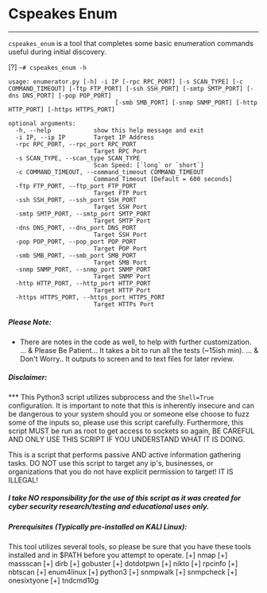 # Cspeakes Enum
-----------------------

`cspeakes_enum` is a tool that completes some basic enumeration commands useful during initial discovery.

[?] `~# cspeakes_enum -h`

```shell
usage: enumerator.py [-h] -i IP [-rpc RPC_PORT] [-s SCAN_TYPE] [-c COMMAND_TIMEOUT] [-ftp FTP_PORT] [-ssh SSH_PORT] [-smtp SMTP_PORT] [-dns DNS_PORT] [-pop POP_PORT]
                              [-smb SMB_PORT] [-snmp SNMP_PORT] [-http HTTP_PORT] [-https HTTPS_PORT]

optional arguments:
  -h, --help            show this help message and exit
  -i IP, --ip IP        Target IP Address
  -rpc RPC_PORT, --rpc_port RPC_PORT
                        Target RPC Port
  -s SCAN_TYPE, --scan_type SCAN_TYPE
                        Scan Speed: [`long` or `short`]
  -c COMMAND_TIMEOUT, --command_timeout COMMAND_TIMEOUT
                        Command Timeout [Default = 600 seconds]
  -ftp FTP_PORT, --ftp_port FTP_PORT
                        Target FTP Port
  -ssh SSH_PORT, --ssh_port SSH_PORT
                        Target SSH Port
  -smtp SMTP_PORT, --smtp_port SMTP_PORT
                        Target SMTP Port
  -dns DNS_PORT, --dns_port DNS_PORT
                        Target SSH Port
  -pop POP_PORT, --pop_port POP_PORT
                        Target POP Port
  -smb SMB_PORT, --smb_port SMB_PORT
                        Target SMB Port
  -snmp SNMP_PORT, --snmp_port SNMP_PORT
                        Target SNMP Port
  -http HTTP_PORT, --http_port HTTP_PORT
                        Target HTTP Port
  -https HTTPS_PORT, --https_port HTTPS_PORT
                        Target HTTPs Port

```

##### Please Note:


* There are notes in the code as well, to help with further customization.
 ... & Please Be Patient... It takes a bit to run all the tests (~15ish min).
 ... & Don't Worry.. It outputs to screen and to text files for later review.


##### Disclaimer:
*** This Python3 script utilizes subprocess and the `Shell=True` configuration. It is important to note that this is 
inherently insecure and can be dangerous to your system should you or someone else choose to fuzz some of the inputs 
so, please use this script carefully. Furthermore, this script MUST be run as root to get access to sockets so again,
BE CAREFUL AND ONLY USE THIS SCRIPT IF YOU UNDERSTAND WHAT IT IS DOING.  

This is a script that performs passive AND active information gathering tasks. DO NOT use this script to target any ip's, businesses, or organizations that you do not have explicit permission to target! IT IS ILLEGAL!
  ##### I take NO responsibility for the use of this script as it was created for cyber security research/testing and educational uses only.


##### Prerequisites (Typically pre-installed on KALI Linux):
This tool utilizes several tools, so please be sure that you have these tools installed and in $PATH before you attempt to operate.
[+] nmap
[+] massscan
[+] dirb
[+] gobuster
[+] dotdotpwn
[+] nikto
[+] rpcinfo
[+] nbtscan
[+] enum4linux
[+] python3
[+] snmpwalk
[+] snmpcheck
[+] onesixtyone
[+] tndcmd10g

